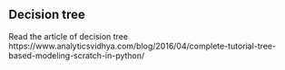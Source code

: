 <h2> Decision tree </h2>
Read the article of decision tree
https://www.analyticsvidhya.com/blog/2016/04/complete-tutorial-tree-based-modeling-scratch-in-python/
